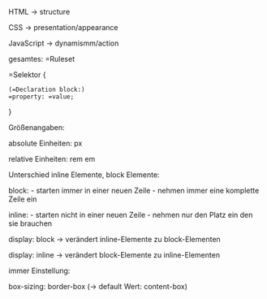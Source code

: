 HTML		-> structure

CSS		-> presentation/appearance

JavaScript	-> dynamismm/action



gesamtes: =Ruleset

=Selektor {

	(=Declaration block:) 
	=property: =value;
}


Größenangaben:

absolute Einheiten:
px

relative Einheiten:
rem 
em


Unterschied inline Elemente,  block Elemente:

block:
	- starten immer in einer neuen Zeile
	- nehmen immer eine komplette Zeile ein

inline:
	- starten nicht in einer neuen Zeile
	- nehmen nur den Platz ein den sie brauchen

display: block 
-> verändert inline-Elemente zu block-Elementen

display: inline
-> verändert block-Elemente zu inline-Elementen


immer Einstellung:

box-sizing: border-box (-> default Wert: content-box)